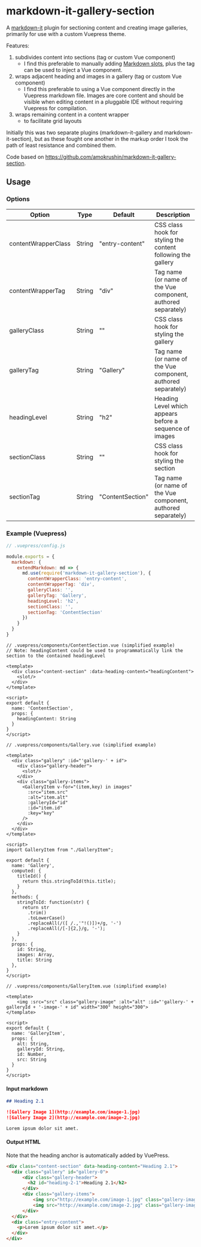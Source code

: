 # markdown-it-gallery-section

A [markdown-it](https://github.com/markdown-it/markdown-it) plugin for sectioning content and creating image galleries, primarily for use with a custom Vuepress theme.

Features:

1. subdivides content into sections (tag or custom Vue component)
   * I find this preferable to manually adding [Markdown slots](https://vuepress.vuejs.org/guide/markdown-slot.html), plus the tag can be used to inject a Vue component.
2. wraps adjacent heading and images in a gallery (tag or custom Vue component)
   * I find this preferable to using a Vue component directly in the Vuepress markdown file. Images are core content and should be visible when editing content in a pluggable IDE without requiring Vuepress for compilation.
3. wraps remaining content in a content wrapper
   * to facilitate grid layouts

Initially this was two separate plugins (markdown-it-gallery and markdown-it-section), but as these fought one another in the markup order I took the path of least resistance and combined them.

Code based on <https://github.com/amokrushin/markdown-it-gallery-section>.

## Usage

### Options

| Option              | Type    | Default          | Description                                                  |
|---------------------|---------|------------------|--------------------------------------------------------------|
| contentWrapperClass | String  | "entry-content"  | CSS class hook for styling the content following the gallery |
| contentWrapperTag   | String  | "div"            | Tag name (or name of the Vue component, authored separately) |
| galleryClass        | String  | ""               | CSS class hook for styling the gallery                       |
| galleryTag          | String  | "Gallery"        | Tag name (or name of the Vue component, authored separately) |
| headingLevel        | String  | "h2"             | Heading Level which appears before a sequence of images      |
| sectionClass        | String  | ""               | CSS class hook for styling the section                       |
| sectionTag          | String  | "ContentSection" | Tag name (or name of the Vue component, authored separately) |

### Example (Vuepress)

```js
// .vuepress/config.js

module.exports = {
  markdown: {
    extendMarkdown: md => {
      md.use(require('markdown-it-gallery-section'), {
        contentWrapperClass: 'entry-content',
        contentWrapperTag: 'div',
        galleryClass: '',
        galleryTag: 'Gallery',
        headingLevel: 'h2',
        sectionClass: '', 
        sectionTag: 'ContentSection'
      })
    }
  }
}
```

```vue
// .vuepress/components/ContentSection.vue (simplified example)
// Note: headingContent could be used to programmatically link the section to the contained headingLevel

<template>
  <div class="content-section" :data-heading-content="headingContent">
    <slot/>
  </div>
</template>

<script>
export default {
  name: 'ContentSection',
  props: {
    headingContent: String
  }
}
</script>
```

```vue
// .vuepress/components/Gallery.vue (simplified example)

<template>
  <div class="gallery" :id="'gallery-' + id">
    <div class="gallery-header">
      <slot/>
    </div>
    <div class="gallery-items">
      <GalleryItem v-for="(item,key) in images"
        :src="item.src"
        :alt="item.alt"
        :galleryId="id"
        :id="item.id"
        :key="key"
      />
    </div>
  </div>
</template>

<script>
import GalleryItem from "./GalleryItem";

export default {
  name: 'Gallery',
  computed: {
    titleId() {
      return this.stringToId(this.title);
    }
  },
  methods: {
    stringToId: function(str) {
      return str
        .trim()
        .toLowerCase()
        .replaceAll(/([ /.,'"!()])+/g, '-')
        .replaceAll(/[-]{2,}/g, '-');
    }
  },
  props: {
    id: String,
    images: Array,
    title: String
  },
}
</script>
```

```vue
// .vuepress/components/GalleryItem.vue (simplified example)

<template>
    <img :src="src" class="gallery-image" :alt="alt" :id="'gallery-' + galleryId + '-image-' + id" width="300" height="300">
</template>

<script>
export default {
  name: 'GalleryItem',
  props: {
    alt: String,
    galleryId: String,
    id: Number,
    src: String
  }
}
</script>
```

#### Input markdown

```md
## Heading 2.1

![Gallery Image 1](http://example.com/image-1.jpg)
![Gallery Image 2](http://example.com/image-2.jpg)

Lorem ipsum dolor sit amet.
```

#### Output HTML

Note that the heading anchor is automatically added by VuePress.

```html
<div class="content-section" data-heading-content="Heading 2.1">
  <div class="gallery" id="gallery-0">
      <div class="gallery-header">
        <h2 id="heading-2-1">Heading 2.1</h2>
      </div>
      <div class="gallery-items">
          <img src="http://example.com/image-1.jpg" class="gallery-image" alt="Gallery Image 1" id="gallery-0-image-0" width="300" height="300">
          <img src="http://example.com/image-2.jpg" class="gallery-image" alt="Gallery Image 2" id="gallery-0-image-1" width="300" height="300">
      </div>
  </div>
  <div class="entry-content">
    <p>Lorem ipsum dolor sit amet.</p>
  </div>
</div>
```
